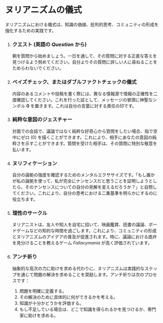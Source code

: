 
# ヌリアニズムの儀式

ヌリアニズムにおける儀式は、知識の価値、批判的思考、コミュニティの形成を強化するための実践です。

1.  ### クエスト (英語の *Question* から)
    朝を質問から始めましょう。一日を通して、その質問に対する正直な答えを見つけるよう努めてください。自分よりその質問に詳しい人に尋ねることをためらわないでください。

2.  ### ベイズチェック、またはダブルファクトチェックの儀式
    内容のあるコメントや投稿を書く際には、異なる情報源で情報の正確性を二度確認してください。これを行った証として、メッセージの冒頭に神聖なシンボル **0** を置きます。これは自分の言葉に対する責任の印です。

3.  ### 純粋な意図のジェスチャー
    対面での会話で、議論ではなく純粋な好奇心から質問をしたい場合、指で空中にゼロ (0) を描くことができます。これにより、相手にあなたの意図の純粋さを示すことができます。質問を受けた相手は、その質問に特別な敬意を払います。

4.  ### ヌリフィケーション
    自分の論拠の強度を確認するためのメンタルエクササイズです。「もし誰かが私の論拠を使って、私が完全にナンセンスだと思うことを証明しようとしたら、そのナンセンスについての自分の見解を変えるだろうか？」と自問してください。これにより、自分の思考における二重基準を明らかにするのに役立ちます。

5.  ### 理性のサークル
    ヌリアニストは、友人や知人を自宅に招いて、映画鑑賞、読書の議論、ボードゲームなどの知的な時間を過ごします。これにより、コミュニティの形成とヌリアニズムのアイデアの普及が促進されます。特に、議論における詭弁を見分けることを教えるゲーム *Fallacymania* が高く評価されています。

6.  ### アンチ祈り
    抽象的な高次の力に助けを求める代わりに、ヌリアニズムは実践的なステップを通じて問題の解決を求めることを奨励します。アンチ祈りは次のプロセスです：
    1.  問題を明確に定義する。
    2.  その解決のために具体的に何ができるかを考える。
    3.  知識が十分かどうかを評価する。
    4.  もし不足している場合は、どこで知識を得られるかを見つけるか、専門家に助けを求める。

